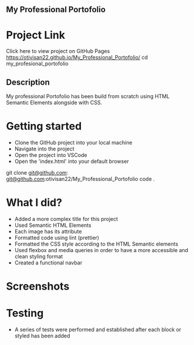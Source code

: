 ## My Professional Portofolio

# Project Link

Click here to view project on GitHub Pages https://otivisan22.github.io/My_Professional_Portofolio/
cd my_profesional_portofolio

## Description

My professional Portofolio has been build from scratch using HTML Semantic Elements alongside with CSS.

# Getting started

- Clone the GitHub project into your local machine
- Navigate into the project
- Open the project into VSCode
- Open the 'index.html' into your default browser

git clone git@github.com: git@github.com:otivisan22/My_Professional_Portofolio
code .

# What I did?

- Added a more complex title for this project
- Used Semantic HTML Elements
- Each image has its attribute
- Formatted code using lint (prettier)
- Formatted the CSS style according to the HTML Semantic elements
- Used flexbox and media queries in order to have a more accessible and clean styling format
- Created a functional navbar

# Screenshots

# Testing

- A series of tests were performed and established after each block or styled has been added
